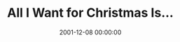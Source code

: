 ---
layout: series
series: "All I Want for Christmas Is..."
permalink: "/all-i-want-for-christmas-is/"
title: "All I Want for Christmas Is..."
date: 2001-12-08 00:00:00
endDate: 2001-12-22 00:00:00
description: "It is the time of year when we all make our lists. What are we hoping to get? "
src: "http://s3.amazonaws.com/crossroads-media/images/GenericCrnerSign.jpg"
---